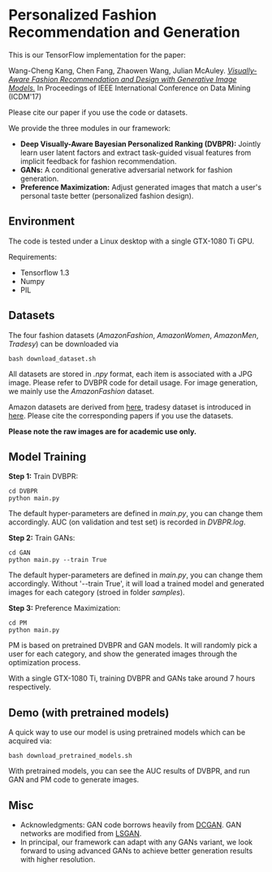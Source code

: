 # Personalized Fashion Recommendation and Generation

This is our TensorFlow implementation for the paper:

Wang-Cheng Kang, Chen Fang, Zhaowen Wang, Julian McAuley. *[Visually-Aware Fashion Recommendation and Design with Generative Image Models.](http://cseweb.ucsd.edu/~jmcauley/pdfs/icdm17.pdf)* In Proceedings of IEEE International Conference on Data Mining (ICDM'17)

Please cite our paper if you use the code or datasets.

We provide the three modules in our framework: 

- **Deep Visually-Aware Bayesian Personalized Ranking (DVBPR):** Jointly learn user latent factors and extract task-guided visual features from implicit feedback for fashion recommendation.
- **GANs:** A conditional generative adversarial network for fashion generation.
- **Preference Maximization:** Adjust generated images that match a user's personal taste better (personalized fashion design).

## Environment
The code is tested under a Linux desktop with a single GTX-1080 Ti GPU.

Requirements:

- Tensorflow 1.3
- Numpy
- PIL

## Datasets

The four fashion datasets (*AmazonFashion*, *AmazonWomen*, *AmazonMen*, *Tradesy*) can be downloaded via

```
bash download_dataset.sh 
```

All datasets are stored in *.npy* format, each item is associated with a JPG image. Please refer to DVBPR code for detail usage. For image generation, we mainly use the *AmazonFashion* dataset.

Amazon datasets are derived from [here](http://jmcauley.ucsd.edu/data/amazon/), tradesy dataset is introduced in [here](http://jmcauley.ucsd.edu/data/tradesy/). Please cite the corresponding papers if you use the datasets.

**Please note the raw images are for academic use only.**

## Model Training

**Step 1:** Train DVBPR:

```
cd DVBPR
python main.py
```

The default hyper-parameters are defined in *main.py*, you can change them accordingly. AUC (on validation and test set) is recorded in *DVBPR.log*.

**Step 2:** Train GANs:

```
cd GAN
python main.py --train True
```
The default hyper-parameters are defined in *main.py*, you can change them accordingly. Without '--train True', it will load a trained model and generated images for each category (stroed in folder *samples*).

**Step 3:** Preference Maximization:

```
cd PM
python main.py
```

PM is based on pretrained DVBPR and GAN models. It will randomly pick a user for each category, and show the generated images through the optimization process.

With a single GTX-1080 Ti, training DVBPR and GANs take around 7 hours respectively.

## Demo (with pretrained models)
A quick way to use our model is using pretrained models which can be acquired via: 

```
bash download_pretrained_models.sh 
```

With pretrained models, you can see the AUC results of DVBPR, and run GAN and PM code to generate images.

## Misc

- Acknowledgments: GAN code borrows heavily from [DCGAN](https://github.com/carpedm20/DCGAN-tensorflow). GAN networks are modified from [LSGAN](https://arxiv.org/pdf/1611.04076.pdf).
- In principal, our framework can adapt with any GANs variant, we look forward to using advanced GANs to achieve better generation results with higher resolution.
